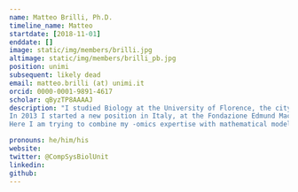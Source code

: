 ```yaml
---
name: Matteo Brilli, Ph.D.
timeline_name: Matteo
startdate: [2018-11-01] 
enddate: []
image: static/img/members/brilli.jpg 
altimage: static/img/members/brilli_pb.jpg
position: unimi
subsequent: likely dead
email: matteo.brilli (at) unimi.it
orcid: 0000-0001-9891-4617
scholar: qByzTP8AAAAJ
description: "I studied Biology at the University of Florence, the city where I grew up. During my MS degree my passion with bioinformatics, also thanks to my mentor at the time, Pietro Lio' (Cambridge University). At the time I worked on molecular evolution problems, with a focus on how metabolic pathways came to existence. At the end of my PhD I realized that a genuine understanding of many of the problems we were working on with comparative genomics approaches (notably, the cell cycle in the alpha-proteobacteria), we needed a mathematical formalization. In 2008 I left Florence and moved to Lyon to work with Dr. Daniel Kahn and then Dr. Marie-France Sagot. With the former, I dig into dynamical models of metabolism, with a thorough formation on metabolic control analysis. With the latter, I deepened my knowledge of complex networks and algorithms for their analysis.
In 2013 I started a new position in Italy, at the Fondazione Edmund Mach near Trento, in north Italy. There I came back to omics data analysis focusing on one important grapevine pathogen, Plasmopara viticola. Since 2017, I am at the Department of Biosciences at the University of Milan, as a Professor since 2019, where I got affiliated to the EntoparLab (www......it).
Here I am trying to combine my -omics expertise with mathematical modeling in different organisms and scales, from molecules, to populations."

pronouns: he/him/his
website: 
twitter: @CompSysBiolUnit
linkedin:
github: 
---
```

